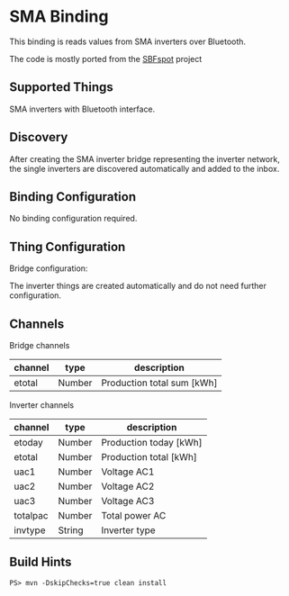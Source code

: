 # SMA Binding

This binding is reads values from SMA inverters over Bluetooth.

The code is mostly ported from the [SBFspot](https://github.com/SBFspot/SBFspot) project

## Supported Things

SMA inverters with Bluetooth interface.

## Discovery

After creating the SMA inverter bridge representing the inverter network, the single inverters are discovered automatically and added to the inbox.

## Binding Configuration

No binding configuration required.

## Thing Configuration

Bridge configuration:

The inverter things are created automatically and do not need further configuration.

## Channels

Bridge channels

| channel | type   | description                |
|---------|--------|----------------------------|
| etotal  | Number | Production total sum [kWh] |


Inverter channels

| channel  | type   | description                  |
|----------|--------|------------------------------|
| etoday   | Number | Production today [kWh]       |
| etotal   | Number | Production total [kWh]       |
| uac1     | Number | Voltage AC1                  |
| uac2     | Number | Voltage AC2                  |
| uac3     | Number | Voltage AC3                  |
| totalpac | Number | Total power AC               |
| invtype  | String | Inverter type                |

## Build Hints

```console
PS> mvn -DskipChecks=true clean install
```
